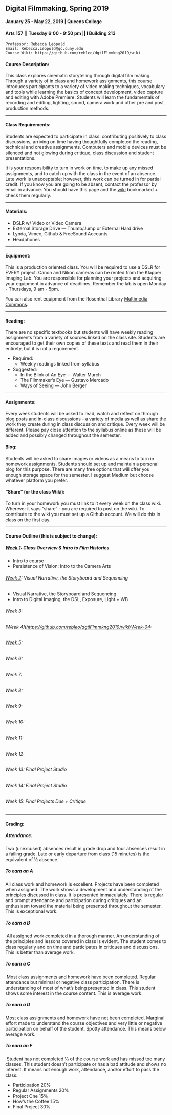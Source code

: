 ## Digital Filmmaking, Spring 2019
#### January 25 - May 22, 2019 | Queens College
#### Arts 157 || Tuesday 6:00 - 9:50 pm || I Building 213

	Professor: Rebecca Leopold
	Email: Rebecca.Leopold@qc.cuny.edu
	Course Wiki: https://github.com/rebleo/dgtlFlmmkng2019/wiki


#### Course Description:
This class explores cinematic storytelling through digital film making. Through a variety of in class and homework assignments, this course introduces participants to a variety of video making techniques, vocabulary and tools while learning the basics of concept development, video capture and editing with Adobe Premiere. Students will learn the fundamentals of recording and editing, lighting, sound, camera work and other pre and post production methods.

---

#### Class Requirements:
Students are expected to participate in class: contributing positively to class discussions, arriving on time having thoughtfully completed the reading, technical and creative assignments. Computers and mobile devices must be silenced and not glowing during critique, class discussion and student presentations.

It is your responsibility to turn in work on time, to make up any missed assignments, and to catch up with the class in the event of an absence. Late work is unacceptable; however, this work can be turned in for partial credit. If you know you are going to be absent, contact the professor by email in advance. You should have this page and the [wiki](https://github.com/rebleo/dgtlFlmmkng2019/wiki) bookmarked + check them regularly.

---

#### Materials:
* DSLR w/ Video or Video Camera
* External Storage Drive — Thumb/Jump or External Hard drive
* Lynda, Vimeo, Github & FreeSound Accounts
* Headphones

---
#### Equipment:
This is a production oriented class. You will be required to use a DSLR for EVERY project. Canon and Nikon cameras can be rented from the Klapper Imaging Lab. You are responsible for planning your projects and acquiring your equipment in advance of deadlines. Remember the lab is open Monday - Thursdays, 9 am - 5pm.

You can also rent equipment from the Rosenthal Library [Multimedia Commons](https://library.qc.cuny.edu/services/multimedia/).

---
#### Reading:
There are no specific textbooks but students will have weekly reading assignments from a variety of sources linked on the class site. Students are encouraged to get their own copies of these texts and read them in their entirety, but it is not a requirement.
* Required:
  * Weekly readings linked from syllabus
* Suggested:
  * In the Blink of An Eye — Walter Murch
  * The Filmmaker’s Eye — Gustavo Mercado
  * Ways of Seeing — John Berger
---
#### Assignments:
Every week students will be asked to read, watch and reflect on through blog posts and in-class discussions - a variety of media as well as share the work they create during in class discussion and critique. Every week will be different. Please pay close attention to the syllabus online as these will be added and possibly changed throughout the semester.

#### Blog:
Students will be asked to share images or videos as a means to turn in homework assignments. Students should set up and maintain a personal blog for this purpose. There are many free options that will offer you enough storage space for the semester. I suggest Medium but choose whatever platform you prefer.

#### “Share” (or the class Wiki):
To turn in your homework you must link to it every week on the class wiki. Wherever it says “share” - you are required to post on the wiki. To contribute to the wiki you must set up a Github account. We will do this in class on the first day.

---


#### Course Outline (this is subject to change):
##### [Week 1](https://github.com/rebleo/dgtlFlmmkng2019/wiki/Week-01): Class Overview & Intro to Film Histories
* Intro to course
* Persistence of Vision: Intro to the Camera Arts


###### [Week 2](https://github.com/rebleo/dgtlFlmmkng2019/wiki/Week-02): Visual Narrative, the Storyboard and Sequencing
* Visual Narrative, the Storyboard and Sequencing
* Intro to Digital Imaging, the DSL, Exposure, Light + WB


###### [Week 3](https://github.com/rebleo/dgtlFlmmkng2019/wiki/Week-03):

###### [Week 4](https://github.com/rebleo/dgtlFlmmkng2019/wiki/Week-04:

###### [Week 5](https://github.com/rebleo/dgtlFlmmkng2019/wiki/Week-05):


###### Week 6:

###### Week 7:

###### Week 8:

###### Week 9:

###### Week 10:

###### Week 11:

###### Week 12:

###### Week 13: Final Project Studio

###### Week 14: Final Project Studio

###### Week 15: Final Projects Due + Critique

---

#### Grading:
##### Attendance:
Two (unexcused) absences result in grade drop and four absences result in a failing grade. Late or early departure from class (15 minutes) is the equivalent of ½ absence.

##### To earn an A 
All class work and homework is excellent. Projects have been completed when assigned. The work shows a development and understanding of the principles discussed in class. It is presented immaculately. There is regular and prompt attendance and participation during critiques and an enthusiasm toward the material being presented throughout the semester. This is exceptional work.

##### To earn a B
 All assigned work completed in a thorough manner. An understanding of the principles and lessons covered in class is evident. The student comes to class regularly and on time and participates in critiques and discussions. This is better than average work.

##### To earn a C
 Most class assignments and homework have been completed. Regular attendance but minimal or negative class participation. There is understanding of most of what’s being presented in class. This student shows some interest in the course content. This is average work.

##### To earn a D 
Most class assignments and homework have not been completed. Marginal effort made to understand the course objectives and very little or negative participation on behalf of the student. Spotty attendance. This means below average work.

##### To earn an F
 Student has not completed 1⁄3 of the course work and has missed too many classes. This student doesn’t participate or has a bad attitude and shows no interest. It means not enough work, attendance, and/or effort to pass the class.

* Participation 			20%
* Regular Assignments		20%
* Project One			15%
* How’s the Coffee			15%
* Final Project			30%
